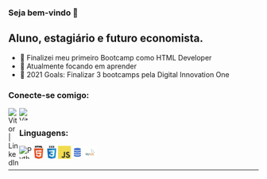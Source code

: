 ### Seja bem-vindo 👋


## Aluno, estagiário e futuro economista.

- 🔭 Finalizei meu primeiro Bootcamp como HTML Developer
- 🌱 Atualmente focando em aprender
- 🥅 2021 Goals: Finalizar 3 bootcamps pela Digital Innovation One

### Conecte-se comigo:

[<img align="left" alt="Vitor | LinkedIn" width="22px" src="https://cdn.jsdelivr.net/npm/simple-icons@v3/icons/linkedin.svg" />][linkedin]
[<img align="left" alt="Vitor | DiO" width="25px" height="25px" src="https://s3.us-west-2.amazonaws.com/secure.notion-static.com/ce3f0874-1ec2-42a3-83af-53a54cb9be96/dio.png?X-Amz-Algorithm=AWS4-HMAC-SHA256&X-Amz-Credential=AKIAT73L2G45O3KS52Y5%2F20210709%2Fus-west-2%2Fs3%2Faws4_request&X-Amz-Date=20210709T193637Z&X-Amz-Expires=86400&X-Amz-Signature=f6ac8da323f7952accdeede7ea7ea41c649ddc4250f45d1884d9286de8d22d47&X-Amz-SignedHeaders=host&response-content-disposition=filename%20%3D%22dio.png%22" />][DiO]


<br />

### Linguagens:

<img align="left" alt="Python" width="26px" height="26px" src="https://mundodevops.com/wp-content/uploads/2018/08/python-logo-400x250.png" />
<img align="left" alt="HTML5" width="26px" src="https://raw.githubusercontent.com/github/explore/80688e429a7d4ef2fca1e82350fe8e3517d3494d/topics/html/html.png" />
<img align="left" alt="CSS3" width="26px" src="https://raw.githubusercontent.com/github/explore/80688e429a7d4ef2fca1e82350fe8e3517d3494d/topics/css/css.png" />
<img align="left" alt="JavaScript" width="26px" src="https://raw.githubusercontent.com/github/explore/80688e429a7d4ef2fca1e82350fe8e3517d3494d/topics/javascript/javascript.png" />
<img align="left" alt="SQL" width="26px" src="https://raw.githubusercontent.com/github/explore/80688e429a7d4ef2fca1e82350fe8e3517d3494d/topics/sql/sql.png" />
<img align="left" alt="MySQL" width="26px" src="https://raw.githubusercontent.com/github/explore/80688e429a7d4ef2fca1e82350fe8e3517d3494d/topics/mysql/mysql.png" />

<br />
<br />

---


[linkedin]: https://www.linkedin.com/in/vitorsilvaleite/
[DiO]: https://web.digitalinnovation.one/users/vitorsilvaleite3?tab=achievements
